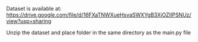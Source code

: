 Dataset is available at: https://drive.google.com/file/d/16FXaTNWXueHsvaSWXYgB3XjOZIIPSNUz/view?usp=sharing

Unzip the dataset and place folder in the same directory as the main.py file